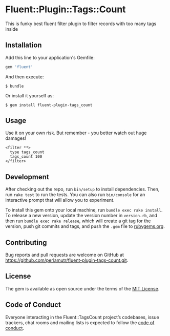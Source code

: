 # Fluent::Plugin::Tags::Count

This is funky best fluent filter plugin to filter records with too many tags inside

## Installation

Add this line to your application's Gemfile:

```ruby
gem 'fluent'
```

And then execute:

    $ bundle

Or install it yourself as:

    $ gem install fluent-plugin-tags_count

## Usage

Use it on your own risk. But remember - you better watch out huge damages!
```
<filter **>
  type tags_count
  tags_count 100
</filter>
```

## Development

After checking out the repo, run `bin/setup` to install dependencies. Then, run `rake test` to run the tests. You can also run `bin/console` for an interactive prompt that will allow you to experiment.

To install this gem onto your local machine, run `bundle exec rake install`. To release a new version, update the version number in `version.rb`, and then run `bundle exec rake release`, which will create a git tag for the version, push git commits and tags, and push the `.gem` file to [rubygems.org](https://rubygems.org).

## Contributing

Bug reports and pull requests are welcome on GitHub at https://github.com/perlamutr/fluent-plugin-tags-count.git.

## License

The gem is available as open source under the terms of the [MIT License](https://opensource.org/licenses/MIT).

## Code of Conduct

Everyone interacting in the Fluent::TagsCount project’s codebases, issue trackers, chat rooms and mailing lists is expected to follow the [code of conduct](https://github.com/[USERNAME]/fluentd-filter-tags-count/blob/master/CODE_OF_CONDUCT.md).
